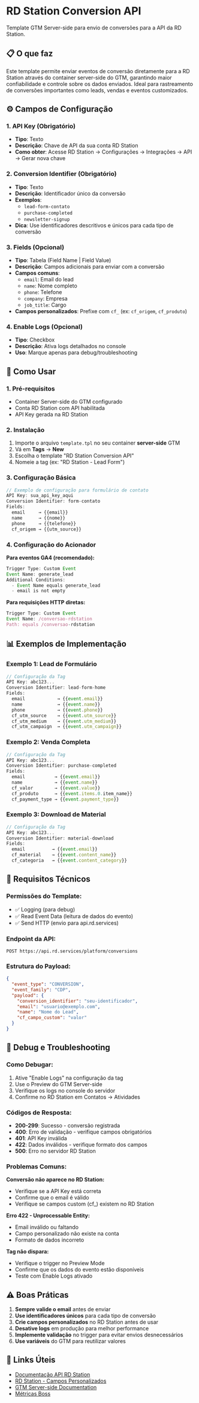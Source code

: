 # RD Station Conversion API

Template GTM Server-side para envio de conversões para a API da RD Station.

## 📋 O que faz

Este template permite enviar eventos de conversão diretamente para a RD Station através do container server-side do GTM, garantindo maior confiabilidade e controle sobre os dados enviados. Ideal para rastreamento de conversões importantes como leads, vendas e eventos customizados.

## ⚙️ Campos de Configuração

### 1. API Key (Obrigatório)
- **Tipo**: Texto
- **Descrição**: Chave de API da sua conta RD Station
- **Como obter**: Acesse RD Station → Configurações → Integrações → API → Gerar nova chave

### 2. Conversion Identifier (Obrigatório)
- **Tipo**: Texto
- **Descrição**: Identificador único da conversão
- **Exemplos**: 
  - `lead-form-contato`
  - `purchase-completed`
  - `newsletter-signup`
- **Dica**: Use identificadores descritivos e únicos para cada tipo de conversão

### 3. Fields (Opcional)
- **Tipo**: Tabela (Field Name | Field Value)
- **Descrição**: Campos adicionais para enviar com a conversão
- **Campos comuns**:
  - `email`: Email do lead
  - `name`: Nome completo
  - `phone`: Telefone
  - `company`: Empresa
  - `job_title`: Cargo
- **Campos personalizados**: Prefixe com `cf_` (ex: `cf_origem`, `cf_produto`)

### 4. Enable Logs (Opcional)
- **Tipo**: Checkbox
- **Descrição**: Ativa logs detalhados no console
- **Uso**: Marque apenas para debug/troubleshooting

## 🚀 Como Usar

### 1. Pré-requisitos
- Container Server-side do GTM configurado
- Conta RD Station com API habilitada
- API Key gerada na RD Station

### 2. Instalação
1. Importe o arquivo `template.tpl` no seu container **server-side** GTM
2. Vá em **Tags** → **New**
3. Escolha o template "RD Station Conversion API"
4. Nomeie a tag (ex: "RD Station - Lead Form")

### 3. Configuração Básica

```javascript
// Exemplo de configuração para formulário de contato
API Key: sua_api_key_aqui
Conversion Identifier: form-contato
Fields:
  email     → {{email}}
  name      → {{nome}}
  phone     → {{telefone}}
  cf_origem → {{utm_source}}
```

### 4. Configuração do Acionador

**Para eventos GA4 (recomendado):**
```javascript
Trigger Type: Custom Event
Event Name: generate_lead
Additional Conditions: 
  - Event Name equals generate_lead
  - email is not empty
```

**Para requisições HTTP diretas:**
```javascript
Trigger Type: Custom Event
Event Name: /conversao-rdstation
Path: equals /conversao-rdstation
```

## 📊 Exemplos de Implementação

### Exemplo 1: Lead de Formulário
```javascript
// Configuração da Tag
API Key: abc123...
Conversion Identifier: lead-form-home
Fields:
  email            → {{event.email}}
  name             → {{event.name}}
  phone            → {{event.phone}}
  cf_utm_source    → {{event.utm_source}}
  cf_utm_medium    → {{event.utm_medium}}
  cf_utm_campaign  → {{event.utm_campaign}}
```

### Exemplo 2: Venda Completa
```javascript
// Configuração da Tag
API Key: abc123...
Conversion Identifier: purchase-completed
Fields:
  email           → {{event.email}}
  name            → {{event.name}}
  cf_valor        → {{event.value}}
  cf_produto      → {{event.items.0.item_name}}
  cf_payment_type → {{event.payment_type}}
```

### Exemplo 3: Download de Material
```javascript
// Configuração da Tag
API Key: abc123...
Conversion Identifier: material-download
Fields:
  email          → {{event.email}}
  cf_material    → {{event.content_name}}
  cf_categoria   → {{event.content_category}}
```

## 🔧 Requisitos Técnicos

### Permissões do Template:
- ✅ Logging (para debug)
- ✅ Read Event Data (leitura de dados do evento)
- ✅ Send HTTP (envio para api.rd.services)

### Endpoint da API:
```
POST https://api.rd.services/platform/conversions
```

### Estrutura do Payload:
```json
{
  "event_type": "CONVERSION",
  "event_family": "CDP",
  "payload": {
    "conversion_identifier": "seu-identificador",
    "email": "usuario@exemplo.com",
    "name": "Nome do Lead",
    "cf_campo_custom": "valor"
  }
}
```

## 🐛 Debug e Troubleshooting

### Como Debugar:
1. Ative "Enable Logs" na configuração da tag
2. Use o Preview do GTM Server-side
3. Verifique os logs no console do servidor
4. Confirme no RD Station em Contatos → Atividades

### Códigos de Resposta:
- **200-299**: Sucesso - conversão registrada
- **400**: Erro de validação - verifique campos obrigatórios
- **401**: API Key inválida
- **422**: Dados inválidos - verifique formato dos campos
- **500**: Erro no servidor RD Station

### Problemas Comuns:

**Conversão não aparece no RD Station:**
- Verifique se a API Key está correta
- Confirme que o email é válido
- Verifique se campos custom (cf_) existem no RD Station

**Erro 422 - Unprocessable Entity:**
- Email inválido ou faltando
- Campo personalizado não existe na conta
- Formato de dados incorreto

**Tag não dispara:**
- Verifique o trigger no Preview Mode
- Confirme que os dados do evento estão disponíveis
- Teste com Enable Logs ativado

## ⚠️ Boas Práticas

1. **Sempre valide o email** antes de enviar
2. **Use identificadores únicos** para cada tipo de conversão
3. **Crie campos personalizados** no RD Station antes de usar
4. **Desative logs** em produção para melhor performance
5. **Implemente validação** no trigger para evitar envios desnecessários
6. **Use variáveis** do GTM para reutilizar valores

## 🔗 Links Úteis

- [Documentação API RD Station](https://developers.rdstation.com/reference/conversao)
- [RD Station - Campos Personalizados](https://ajuda.rdstation.com.br/hc/pt-br/articles/360045263731)
- [GTM Server-side Documentation](https://developers.google.com/tag-platform/tag-manager/server-side)
- [Métricas Boss](https://metricasboss.com.br)